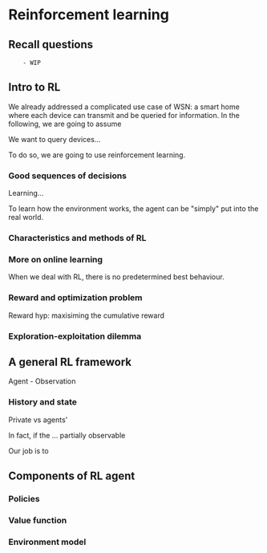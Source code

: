# Reinforcement learning

## Recall questions
        - WIP

## Intro to RL 

We already addressed a complicated use case of WSN: a smart home where each device can transmit and be queried for information.
In the following, we are going to assume

We want to query devices...

To do so, we are going to use reinforcement learning.

### Good sequences of decisions

Learning...

To learn how the environment works, the agent can be "simply" put into the real world.

### Characteristics and methods of RL

### More on online learning

When we deal with RL, there is no predetermined best behaviour.

### Reward and optimization problem

Reward hyp: maxisiming the cumulative reward

### Exploration-exploitation dilemma

## A general RL framework

Agent - Observation

### History and state

Private vs agents' 

In fact, if the ... partially observable

Our job is to

## Components of RL agent

### Policies

### Value function

### Environment model